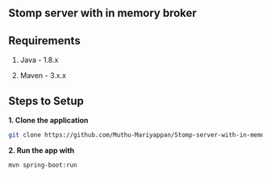 ## Stomp server with in memory broker

## Requirements

1. Java - 1.8.x

2. Maven - 3.x.x

## Steps to Setup

**1. Clone the application**

```bash
git clone https://github.com/Muthu-Mariyappan/Stomp-server-with-in-memory-broker.git
```

**2. Run the app with**

```bash
mvn spring-boot:run
```
